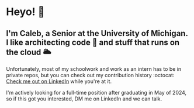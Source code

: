 # Heyo! 👋
## I'm Caleb, a Senior at the University of Michigan. I like architecting code 📐 and stuff that runs on the cloud 🌥  
Unfortunately, most of my schoolwork and work as an intern has to be in private repos, but you can check out my contribution history :octocat:  
[Check me out on LinkedIn](https://www.linkedin.com/in/CalebJ-Smith) while you're at it.  


I'm actively looking for a full-time position after graduating in May of 2024, so if this got you interested, DM me on LinkedIn and we can talk.
<!--
**CalebJ-Smith/CalebJ-Smith** is a ✨ _special_ ✨ repository because its `README.md` (this file) appears on your GitHub profile.

Here are some ideas to get you started:

- 🔭 I’m currently working on ...
- 🌱 I’m currently learning ...
- 👯 I’m looking to collaborate on ...
- 🤔 I’m looking for help with ...
- 💬 Ask me about ...
- 📫 How to reach me: ...
- 😄 Pronouns: ...
- ⚡ Fun fact: ...
-->
